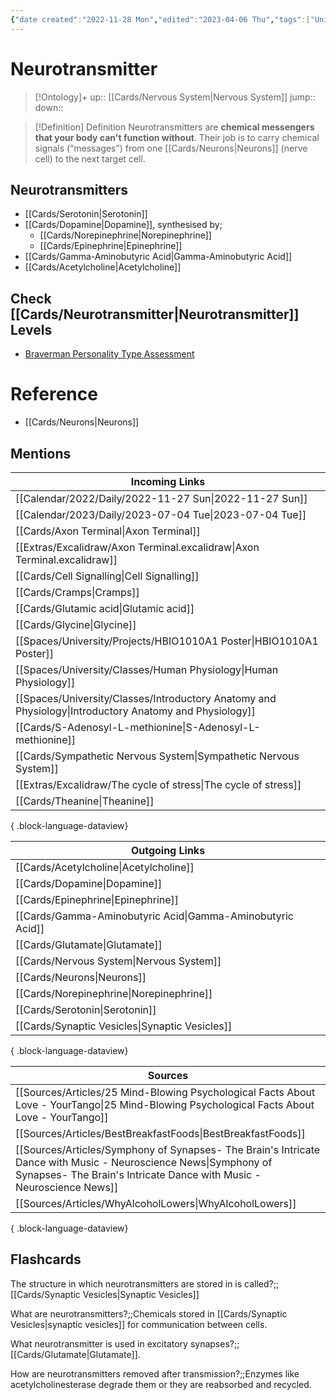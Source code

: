 ```yaml
---
{"date created":"2022-11-28 Mon","edited":"2023-04-06 Thu","tags":["Uni/HBIO1010","Uni/LFS112","flashcards/LFS112"],"dg-publish":true,"permalink":"/cards/neurotransmitter/","dgPassFrontmatter":true}
---
```


# Neurotransmitter

> [!Ontology]+
> up:: [[Cards/Nervous System\|Nervous System]]
> jump::
> down:: 

> [!Definition] Definition
> Neurotransmitters are **chemical messengers that your body can't function without**. Their job is to carry chemical signals (“messages”) from one [[Cards/Neurons\|Neurons]] (nerve cell) to the next target cell.

## Neurotransmitters

- [[Cards/Serotonin\|Serotonin]]
- [[Cards/Dopamine\|Dopamine]], synthesised by;
	- [[Cards/Norepinephrine\|Norepinephrine]]
	- [[Cards/Epinephrine\|Epinephrine]]
- [[Cards/Gamma-Aminobutyric Acid\|Gamma-Aminobutyric Acid]]
- [[Cards/Acetylcholine\|Acetylcholine]]

## Check [[Cards/Neurotransmitter\|Neurotransmitter]] Levels

- [Braverman Personality Type Assessment](https://www.bravermantest.com)

# Reference

- [[Cards/Neurons\|Neurons]]

## Mentions

| Incoming Links                                                                                            |
| --------------------------------------------------------------------------------------------------------- |
| [[Calendar/2022/Daily/2022-11-27 Sun\|2022-11-27 Sun]]                                                 |
| [[Calendar/2023/Daily/2023-07-04 Tue\|2023-07-04 Tue]]                                                 |
| [[Cards/Axon Terminal\|Axon Terminal]]                                                                 |
| [[Extras/Excalidraw/Axon Terminal.excalidraw\|Axon Terminal.excalidraw]]                               |
| [[Cards/Cell Signalling\|Cell Signalling]]                                                             |
| [[Cards/Cramps\|Cramps]]                                                                               |
| [[Cards/Glutamic acid\|Glutamic acid]]                                                                 |
| [[Cards/Glycine\|Glycine]]                                                                             |
| [[Spaces/University/Projects/HBIO1010A1 Poster\|HBIO1010A1 Poster]]                                    |
| [[Spaces/University/Classes/Human Physiology\|Human Physiology]]                                       |
| [[Spaces/University/Classes/Introductory Anatomy and Physiology\|Introductory Anatomy and Physiology]] |
| [[Cards/S-Adenosyl-L-methionine\|S-Adenosyl-L-methionine]]                                             |
| [[Cards/Sympathetic Nervous System\|Sympathetic Nervous System]]                                       |
| [[Extras/Excalidraw/The cycle of stress\|The cycle of stress]]                                         |
| [[Cards/Theanine\|Theanine]]                                                                           |

{ .block-language-dataview}

| Outgoing Links                                                |
| ------------------------------------------------------------- |
| [[Cards/Acetylcholine\|Acetylcholine]]                     |
| [[Cards/Dopamine\|Dopamine]]                               |
| [[Cards/Epinephrine\|Epinephrine]]                         |
| [[Cards/Gamma-Aminobutyric Acid\|Gamma-Aminobutyric Acid]] |
| [[Cards/Glutamate\|Glutamate]]                             |
| [[Cards/Nervous System\|Nervous System]]                   |
| [[Cards/Neurons\|Neurons]]                                 |
| [[Cards/Norepinephrine\|Norepinephrine]]                   |
| [[Cards/Serotonin\|Serotonin]]                             |
| [[Cards/Synaptic Vesicles\|Synaptic Vesicles]]             |

{ .block-language-dataview}

| Sources                                                                                                                                                                                    |
| ------------------------------------------------------------------------------------------------------------------------------------------------------------------------------------------ |
| [[Sources/Articles/25 Mind-Blowing Psychological Facts About Love - YourTango\|25 Mind-Blowing Psychological Facts About Love - YourTango]]                                             |
| [[Sources/Articles/BestBreakfastFoods\|BestBreakfastFoods]]                                                                                                                             |
| [[Sources/Articles/Symphony of Synapses- The Brain's Intricate Dance with Music - Neuroscience News\|Symphony of Synapses- The Brain's Intricate Dance with Music - Neuroscience News]] |
| [[Sources/Articles/WhyAlcoholLowers\|WhyAlcoholLowers]]                                                                                                                                 |

{ .block-language-dataview}

## Flashcards

The structure in which neurotransmitters are stored in is called?;;[[Cards/Synaptic Vesicles\|Synaptic Vesicles]]
<!--SR:!2024-07-09,64,270-->

What are neurotransmitters?;;Chemicals stored in [[Cards/Synaptic Vesicles\|synaptic vesicles]] for communication between cells.
<!--SR:!2023-10-30,9,230-->

What neurotransmitter is used in excitatory synapses?;;[[Cards/Glutamate\|Glutamate]].
<!--SR:!2024-05-14,8,210-->

How are neurotransmitters removed after transmission?;;Enzymes like acetylcholinesterase degrade them or they are reabsorbed and recycled.
<!--SR:!2024-06-11,36,230-->